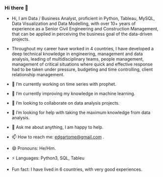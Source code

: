 ### Hi there 👋


- Hi, I am Data / Business Analyst, proficient in Python, Tableau, MySQL, Data Visualization and Data Modelling, with over 10+ years of experience as a Senior Civil Engineering and Construction Management, that can be applied in perceiving the business goal of the data-driven projects.

- Throughout my career have worked in 4 countries, I have developed a deep technical knowledge in engineering, management and data analysis, leading of multidisciplinary teams, people management, management of critical situations where quick and effective response had to be taken under pressure, budgeting and time controlling, client relationship management.

- 🔭 I’m currently working on time series with prophet.
- 🌱 I’m currently improving my knowledge in machine learning.
- 👯 I’m looking to collaborate on data analysis projects.
- 🤔 I’m looking for help with taking the maximum knowledge from data analysis.
- 💬 Ask me about anything, I am happy to help.
- 📫 How to reach me: edgartome@gmail.com .
- 😄 Pronouns: He/Him.
- ⚡ Languages: Python3, SQL, Tableu
- Fun fact:  I have lived in 6 countries, with very good experiences.
